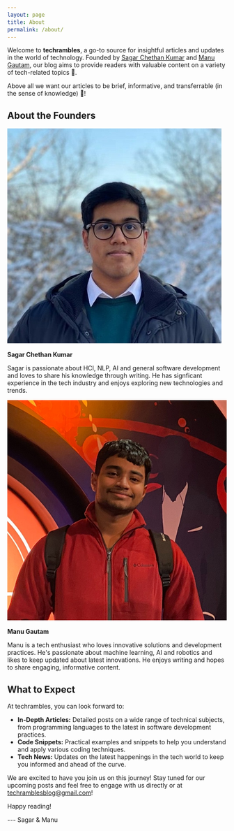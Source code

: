 ```yaml
---
layout: page
title: About
permalink: /about/
---
```


Welcome to **techrambles**, a go-to source for insightful articles and updates in the world of technology. Founded by [Sagar Chethan Kumar](https://sagarspace.com) and [Manu Gautam](https://www.linkedin.com/in/manu-gautam-6b5064259/), our blog aims to provide readers with valuable content on a variety of tech-related topics 💭.

 Above all we want our articles to be brief, informative, and transferrable (in the sense of knowledge) 🚀!

## About the Founders

<div class="about-container">
  <div class="about-item">
    <img src="/assets/images/sagar.jpg" alt="Sagar Chethan Kumar">
    <p><strong>Sagar Chethan Kumar</strong></p>
    <p>Sagar is passionate about HCI, NLP, AI and general software development and loves to share his knowledge through writing. He has signficant experience in the tech industry and enjoys exploring new technologies and trends.</p>
  </div>

  <div class="about-item">
    <img src="/assets/images/manu.jpg" alt="Manu Gautam">
    <p><strong>Manu Gautam</strong></p>
    <p>Manu is a tech enthusiast who loves innovative solutions and development practices. He's passionate about machine learning, AI and robotics and likes to keep updated about latest innovations. He enjoys writing and hopes to share engaging, informative content.</p>
  </div>
</div>

## What to Expect

At techrambles, you can look forward to:

- **In-Depth Articles:** Detailed posts on a wide range of technical subjects, from programming languages to the latest in software development practices.
- **Code Snippets:** Practical examples and snippets to help you understand and apply various coding techniques.
- **Tech News:** Updates on the latest happenings in the tech world to keep you informed and ahead of the curve.


We are excited to have you join us on this journey! Stay tuned for our upcoming posts and feel free to engage with us directly or at [techramblesblog@gmail.com](mailto:techramblesblog@gmail.com)!

Happy reading!

---  Sagar & Manu
